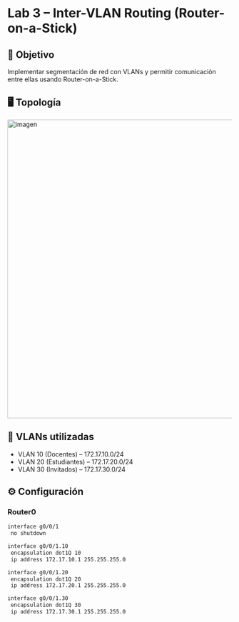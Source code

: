# Lab 3 – Inter-VLAN Routing (Router-on-a-Stick)

## 🎯 Objetivo
Implementar segmentación de red con VLANs y permitir comunicación entre ellas usando Router-on-a-Stick.

## 🖥️ Topología
<img width="1132" height="670" alt="imagen" src="https://github.com/user-attachments/assets/826fe9ea-e698-4615-8feb-1f6c0d774179" />


## 📌 VLANs utilizadas
- VLAN 10 (Docentes) – 172.17.10.0/24
- VLAN 20 (Estudiantes) – 172.17.20.0/24
- VLAN 30 (Invitados) – 172.17.30.0/24

## ⚙️ Configuración

### Router0
```bash
interface g0/0/1
 no shutdown

interface g0/0/1.10
 encapsulation dot1Q 10
 ip address 172.17.10.1 255.255.255.0

interface g0/0/1.20
 encapsulation dot1Q 20
 ip address 172.17.20.1 255.255.255.0

interface g0/0/1.30
 encapsulation dot1Q 30
 ip address 172.17.30.1 255.255.255.0
